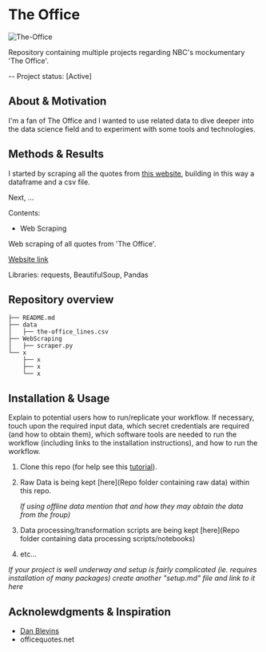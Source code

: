 # The Office

![The-Office](https://artesettima.it/wp-content/uploads/2021/01/top-of-story-michael-scott-image.jpg)

Repository containing multiple projects regarding NBC's mockumentary 'The Office'.

-- Project status: [Active]

## About & Motivation

I'm a fan of The Office and I wanted to use related data to dive deeper into the data science field and to experiment with some tools and technologies.

## Methods & Results

<!-- (Provide more detailed overview of the project. Talk a bit about your data sources and what questions and hypothesis you are exploring. What specific data analysis/visualization and modelling work are you using to solve the problem? What blockers and challenges are you facing? Feel free to number or bullet point things here) -->

I started by scraping all the quotes from [this website](https://www.officequotes.net/), building in this way a dataframe and a csv file.

Next, ...

Contents:

- Web Scraping

Web scraping of all quotes from 'The Office'.

[Website link](https://www.officequotes.net/)

Libraries: requests, BeautifulSoup, Pandas

<!-- Second, summarize your results concisely. Make use of subheaders where appropriate. -->

## Repository overview

```
├── README.md
├── data
│   ├── the-office_lines.csv
├── WebScraping
│   ├── scraper.py
└── x
    ├── x
    ├── x
    └── x
```

## Installation & Usage

Explain to potential users how to run/replicate your workflow. If necessary, touch upon the required input data, which secret credentials are required (and how to obtain them), which software tools are needed to run the workflow (including links to the installation instructions), and how to run the workflow.

1. Clone this repo (for help see this [tutorial](https://help.github.com/articles/cloning-a-repository/)).
2. Raw Data is being kept [here](Repo folder containing raw data) within this repo.

    *If using offline data mention that and how they may obtain the data from the froup)*
    
3. Data processing/transformation scripts are being kept [here](Repo folder containing data processing scripts/notebooks)
4. etc...

*If your project is well underway and setup is fairly complicated (ie. requires installation of many packages) create another "setup.md" file and link to it here*  


## Acknolewdgments & Inspiration

- [Dan Blevins](github.com/danblevins)
- officequotes.net